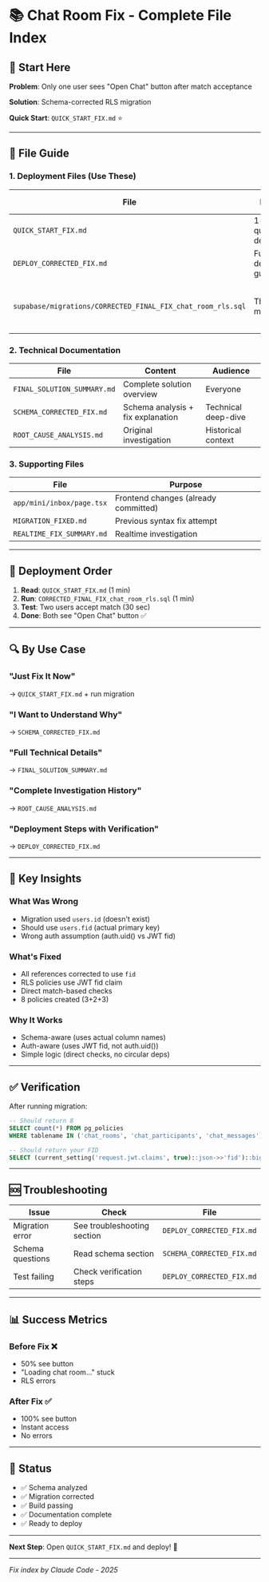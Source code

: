 # 📚 Chat Room Fix - Complete File Index

## 🎯 Start Here

**Problem**: Only one user sees "Open Chat" button after match acceptance

**Solution**: Schema-corrected RLS migration

**Quick Start**: `QUICK_START_FIX.md` ⭐

---

## 📁 File Guide

### 1. Deployment Files (Use These)

| File | Purpose | When to Use |
|------|---------|-------------|
| `QUICK_START_FIX.md` | 1-minute quick deploy | **Start here** ⭐ |
| `DEPLOY_CORRECTED_FIX.md` | Full deployment guide | For detailed steps |
| `supabase/migrations/CORRECTED_FINAL_FIX_chat_room_rls.sql` | The actual migration | **Run this in SQL Editor** 🎯 |

### 2. Technical Documentation

| File | Content | Audience |
|------|---------|----------|
| `FINAL_SOLUTION_SUMMARY.md` | Complete solution overview | Everyone |
| `SCHEMA_CORRECTED_FIX.md` | Schema analysis + fix explanation | Technical deep-dive |
| `ROOT_CAUSE_ANALYSIS.md` | Original investigation | Historical context |

### 3. Supporting Files

| File | Purpose |
|------|---------|
| `app/mini/inbox/page.tsx` | Frontend changes (already committed) |
| `MIGRATION_FIXED.md` | Previous syntax fix attempt |
| `REALTIME_FIX_SUMMARY.md` | Realtime investigation |

---

## 🚀 Deployment Order

1. **Read**: `QUICK_START_FIX.md` (1 min)
2. **Run**: `CORRECTED_FINAL_FIX_chat_room_rls.sql` (1 min)
3. **Test**: Two users accept match (30 sec)
4. **Done**: Both see "Open Chat" button ✅

---

## 🔍 By Use Case

### "Just Fix It Now"
→ `QUICK_START_FIX.md` + run migration

### "I Want to Understand Why"
→ `SCHEMA_CORRECTED_FIX.md`

### "Full Technical Details"
→ `FINAL_SOLUTION_SUMMARY.md`

### "Complete Investigation History"
→ `ROOT_CAUSE_ANALYSIS.md`

### "Deployment Steps with Verification"
→ `DEPLOY_CORRECTED_FIX.md`

---

## 🎯 Key Insights

### What Was Wrong
- Migration used `users.id` (doesn't exist)
- Should use `users.fid` (actual primary key)
- Wrong auth assumption (auth.uid() vs JWT fid)

### What's Fixed
- All references corrected to use `fid`
- RLS policies use JWT fid claim
- Direct match-based checks
- 8 policies created (3+2+3)

### Why It Works
- Schema-aware (uses actual column names)
- Auth-aware (uses JWT fid, not auth.uid())
- Simple logic (direct checks, no circular deps)

---

## ✅ Verification

After running migration:

```sql
-- Should return 8
SELECT count(*) FROM pg_policies
WHERE tablename IN ('chat_rooms', 'chat_participants', 'chat_messages');

-- Should return your FID
SELECT (current_setting('request.jwt.claims', true)::json->>'fid')::bigint;
```

---

## 🆘 Troubleshooting

| Issue | Check | File |
|-------|-------|------|
| Migration error | See troubleshooting section | `DEPLOY_CORRECTED_FIX.md` |
| Schema questions | Read schema section | `SCHEMA_CORRECTED_FIX.md` |
| Test failing | Check verification steps | `DEPLOY_CORRECTED_FIX.md` |

---

## 📊 Success Metrics

### Before Fix ❌
- 50% see button
- "Loading chat room..." stuck
- RLS errors

### After Fix ✅
- 100% see button
- Instant access
- No errors

---

## 🎉 Status

- ✅ Schema analyzed
- ✅ Migration corrected
- ✅ Build passing
- ✅ Documentation complete
- ✅ Ready to deploy

---

**Next Step**: Open `QUICK_START_FIX.md` and deploy! 🚀

---

*Fix index by Claude Code - 2025*
